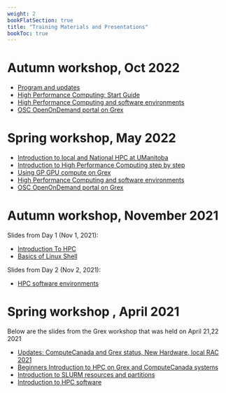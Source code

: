 ```yaml
---
weight: 2
bookFlatSection: true
title: "Training Materials and Presentations"
bookToc: true
---
```


# Autumn workshop, Oct 2022

* [Program and updates](https://github.com/um-grex/grex-docs/blob/main/static/Programme-And-Grex-Updates-Autumn2022.pdf)
* [High Performance Computing: Start Guide](https://github.com/um-grex/grex-docs/blob/main/static/Start-Guide-HPC-Grex-Autumn2022.pdf)
* [High Performance Computing and software environments](https://github.com/um-grex/grex-docs/blob/main/static/HPC-Software-Grex-Autumn2022.pdf)
* [OSC OpenOnDemand portal on Grex](https://github.com/um-grex/grex-docs/blob/main/static/Using-OpenOndemand-On-Grex-Autumn2022.pdf)


# Spring workshop, May 2022

* [Introduction to local and National HPC at UManitoba](https://github.com/um-grex/grex-docs/blob/main/static/Intro-Program-Spring2022.pdf)
* [Introduction to High Performance Computing step by step](https://github.com/um-grex/grex-docs/blob/main/static/HPC-Step-by-Step-Grex-Spring2022.pdf)
* [Using GP GPU compute on Grex](https://github.com/um-grex/grex-docs/blob/main/static/Using-GPU-Nodes-Grex-Spring2022.pdf)
* [High Performance Computing and software environments](https://github.com/um-grex/grex-docs/blob/main/static/HPC-Soft-Env-Grex-Spring2022.pdf)
* [OSC OpenOnDemand portal on Grex](https://github.com/um-grex/grex-docs/blob/main/static/OpenOndemand-Grex-Spring2022.pdf)

# Autumn workshop, November 2021

Slides from Day 1 (Nov 1, 2021):

 * [Introduction To HPC](https://github.com/um-grex/grex-docs/blob/main/static/Introduction-to-HPC-Basics.pdf)
 * [Basics of Linux Shell](https://github.com/um-grex/grex-docs/blob/main/static/Linux_shell_basics_2021-2.pdf)
 
Slides from Day 2 (Nov 2, 2021):
 * [HPC software environments](https://github.com/um-grex/grex-docs/blob/main/static/Introduction-HPC-Software-Grex.pdf)

# Spring workshop , April 2021

Below are the slides from the Grex workshop that was held on April 21,22 2021

 * [Updates: ComputeCanada and Grex status, New Hardware, local RAC 2021](https://github.com/um-grex/grex-docs/blob/main/static/Grex-Updates-Spring2021.pdf)
 * [Beginners Introduction to HPC on Grex and ComputeCanada systems](https://github.com/um-grex/grex-docs/blob/main/static/Introduction-to-HPC-2021.pdf)
 * [Introduction to SLURM resources and partitions](https://github.com/um-grex/grex-docs/blob/main/static/Introduction-SLURM-resources-and-Partitions-2021.pdf)
 * [Introduction to HPC software](https://github.com/um-grex/grex-docs/blob/main/static/Introduction-HPC-Software-2021.pdf)
